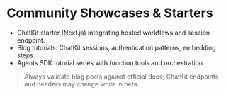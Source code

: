 # Community Showcases & Starters

- ChatKit starter (Next.js) integrating hosted workflows and session endpoint.
- Blog tutorials: ChatKit sessions, authentication patterns, embedding steps.
- Agents SDK tutorial series with function tools and orchestration.

> Always validate blog posts against official docs; ChatKit endpoints and headers may change while in beta.
